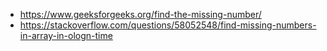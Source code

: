 - https://www.geeksforgeeks.org/find-the-missing-number/
- https://stackoverflow.com/questions/58052548/find-missing-numbers-in-array-in-ologn-time
